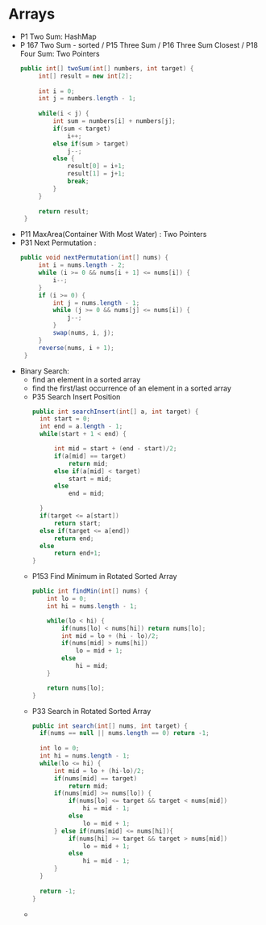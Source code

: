# Arrays

* P1 Two Sum: HashMap
* P 167 Two Sum - sorted / P15 Three Sum / P16 Three Sum Closest / P18 Four Sum: Two Pointers 
   ```java
   public int[] twoSum(int[] numbers, int target) {
        int[] result = new int[2];
        
        int i = 0;
        int j = numbers.length - 1;
        
        while(i < j) {
            int sum = numbers[i] + numbers[j];
            if(sum < target)
                i++;
            else if(sum > target)
                j--;
            else {
                result[0] = i+1;
                result[1] = j+1;
                break;
            }
        }
        
        return result;
    }
* P11 MaxArea(Container With Most Water) : Two Pointers
* P31 Next Permutation : 
   ```java
   public void nextPermutation(int[] nums) {
        int i = nums.length - 2;
        while (i >= 0 && nums[i + 1] <= nums[i]) {
            i--;
        }
        if (i >= 0) {
            int j = nums.length - 1;
            while (j >= 0 && nums[j] <= nums[i]) {
                j--;
            }
            swap(nums, i, j);
        }
        reverse(nums, i + 1);
    }


* Binary Search:
   * find an element in a sorted array
   * find the first/last occurrence of an element in a sorted array
   * P35 Search Insert Position 
      ```java
      public int searchInsert(int[] a, int target) {
        int start = 0;
        int end = a.length - 1;
        while(start + 1 < end) {

            int mid = start + (end - start)/2;
            if(a[mid] == target)
                return mid;
            else if(a[mid] < target)
                start = mid;
            else
                end = mid;

        }
        if(target <= a[start])
            return start;
        else if(target <= a[end])
            return end;
        else
            return end+1;
      }
   * P153 Find Minimum in Rotated Sorted Array 
       ```java
       public int findMin(int[] nums) {
           int lo = 0;
           int hi = nums.length - 1;

           while(lo < hi) {
               if(nums[lo] < nums[hi]) return nums[lo];
               int mid = lo + (hi - lo)/2;
               if(nums[mid] > nums[hi])
                   lo = mid + 1;
               else 
                   hi = mid;
           }

           return nums[lo];
       }    
   * P33 Search in Rotated Sorted Array 
      ```java
      public int search(int[] nums, int target) {
        if(nums == null || nums.length == 0) return -1;
        
        int lo = 0;
        int hi = nums.length - 1;
        while(lo <= hi) {
            int mid = lo + (hi-lo)/2;
            if(nums[mid] == target)
                return mid;
            if(nums[mid] >= nums[lo]) {
                if(nums[lo] <= target && target < nums[mid])
                    hi = mid - 1;
                else
                    lo = mid + 1;
            } else if(nums[mid] <= nums[hi]){
                if(nums[hi] >= target && target > nums[mid])
                    lo = mid + 1;
                else 
                    hi = mid - 1;
            }
        }
        
        return -1;
      }
   * 
   
